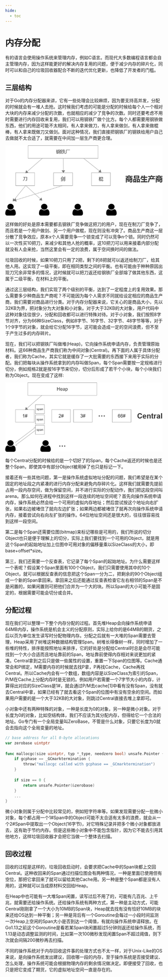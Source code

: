 ```yaml
---
hide:
  - toc
---
```


# 内存分配

有的语言会使用操作系统来管理内存，例如C语言。而现代大多数编程语言都会自主管理内存，因为这样能更好的解决内存复用的问题，便于减少内存的碎片化，同时可以和自己的垃圾回收器配合不断的迭代优化更新，也降低了开发者的门槛。

三层结构
-------

对于Go的内存分配器来讲，它有一些处理会比较麻烦，因为要支持高并发，分配的时候就会有一堆人去抢。这时候我们考虑的可能是分配的时候给每个人一个相对大块的内存来减少分配的次数，也就相应的减少了竞争的次数。同时还要考虑不用时需要进行内存回收来复用，我们可以用钢铁厂做个比方。每个人都需要用钢铁做东西，他们的用途可能不太相同，有人拿来做刀，有人拿来做剑，有人拿来做棍棒，有人拿来既做刀又做剑。面对这种情况，我们直接把钢铁厂的钢铁给用户自己去做就不太合适了，就需要在中间加一层生产商更合理。

![](./images/1.png)

这样做的好处是原本需要都去钢铁厂竞争做这把刀的用户，现在在制刀厂竞争了，而且若是一个用户做剑、另一个用户做棍，现在则没有冲突了。商品生产商这一层分散了竞争效应，原本x个人需要竞争一个锁变成了可以竞争n个锁。同时仍然可以一次性买10把刀，来减少和其他人抢的概率，这10把刀可以用来接着内部分配就没有人会来抢，当然这里会有一定的浪费，属于空间换时间的做法。

垃圾回收的时候，如果10把刀只用了2把，剩下的8把就可以返还给制刀厂，给其他人用。这实现了一级平衡，即在相同类型之间的平衡。也有可能由于种种原因出现刀冗余非常多的情况，这时候就可以把刀返还给钢铁厂全部熔了做其他东西，这属于二级平衡，在材料上的平衡。

通过这三层结构，我们实现了两个级别的平衡，达到了一定程度上的复用效果。那么需要多少种商品生产商呢？不可能因为每个人需求不同就给设定相应的商品生产商，我们需要对商品进行分类。对于内存分配器来说，它关心的是商品大小，先以32KB为界，把对象分为大对象和小对象。对于大于32KB的大对象，用户代码中这种对象往往很少，分配和回收都可以进行特殊对待。对于小对象，我们按照8字节对齐，分为66种SizeClass，例如8字节、16字节、32字节、48字节等等，对于1个9字节的对象，就会给它分配16字节，这可能会造成一定的空间浪费，但不至于产生过多的内存碎片。

现在，我们可以把钢铁厂叫做堆(Heap)，它向操作系统申请内存，负责管理原始材料。这66种商品生产商我们称为中间对象(Central)。再下面的人属于具体分配者，我们称为Cache，其实它就是缓存了一大批需要的东西接下来用于实际的分配。我们把每块从操作系统拿到的内存叫做Span，每个Span需要按一定规格进行切分，例如规格2就是按16字节来切分，切分后形成了若干个小块，每个小块我们称为Object。现在变成了这样:

![](./images/2.png)

每个Central分配的时候给的是一个切好了的Span，每个Cache返还的时候也是还整个Span，即使其中有部分Object被用掉了也只是标记一下。

接着还有一些其他问题，第一是操作系统虚拟地址分配的问题，我们希望是在某个固定的地址段之内紧凑的进行内存分配来避免内存碎片化。这样我们就需要先提前占用一段内存空间，做为保留空间，并不进行实际的分配动作，我们把这段空间叫arena。那么如何在进程中找到这样一段连续的地址空间呢？首先向操作系统申请内存，操作系统必然会给一个可用的虚拟内存地址；然后尝试按这个地址向右扩张，如果右边被堵住了就向左边扩张；如果两边都被堵住了就再次向操作系统申请内存，接着尝试向右向左扩张的操作。64位地址空间还是很大的，往往很容易找到这样一段空间。

第二是每个Span还需要位图(bitmap)来标记哪些是可用的，我们所说的切分Object也只是便于理解上的切分，实际上我们要找到一个可用的Object，就是用这个Span的起始地址加上位图中可用对象的偏移量乘以SizeClass的大小，即base+offset*size。

第三，我们还需要一个反查表，它记录了每个Span的起始地址。为什么需要这样一个表呢？假设某个Span里面有100个Object，我们只需要使用其中的10个Object，就可以根据反查表的信息把这个Span一分为二，把剩余的90个Object组成一个新的Span拿回来。拿回来之后还能通过反查表检查它左右相邻的Span是不是闲置的，如果闲置则可把他们合并为一个大的块。所以Span的大小可能不是固定的，根据需要可能会切分或合并。

分配过程
-------

现在我们可以整理一下整个内存分配的过程。首先堆Heap会向操作系统申请64MB内存，操作系统是机会主义的分配原则，实际上给你的是64MB的期货，之后以页为单位发生读写时分配物理内存。分配之后就有一大堆的Span需要去管理，Heap采用了树堆这种数据结构管理Span。树堆长得像树一样，同时增加了一些堆的特性，排序能按照地址来排序，它的好处是分配给Central时总是会尽可能找到一个大小合适而且地址靠前的Span，地址靠前使得内存相对来说更加的紧凑。Central拿到之后只是做一些属性的设置，重置一下Span的位图等。Cache通常会和P绑定，M需要内存的时候就去找P拿，P再找Cache，Cache再找Central。所以Cache内会有一个数组，数组内容是以SizeClass为索引的Span，P/M在Cache上分配内存时是无锁的。例如用户若需要一个7字节大小的内存，计算得出对应的SizeClass是1#，就会通过P/M去cache[1]中看有没有Span，没有就去Central中拿，如果已经有了就去看这个Span的位图中有没有空余的空间。而如果用户需要的是一个大于32KB的大对象，则跳过Central直接去堆上拿即可。

小对象中还有两种特殊的对象，一种是长度为0的对象，另一种是微小对象。对于长度为0的对象，比如空结构体，我们不应该为其分配内存，但得给它一个合法的地址。Go专门有一个全局变量叫ZeroBase，不管是什么对象，只要它长度为0就会去指向这个全局变量的地址。

```go title="src/runtime/malloc.go"
// base address for all 0-byte allocations
var zerobase uintptr

func mallocgc(size uintptr, typ *_type, needzero bool) unsafe.Pointer {
	if gcphase == _GCmarktermination {
		throw("mallocgc called with gcphase == _GCmarktermination")
	}

	if size == 0 {
		return unsafe.Pointer(&zerobase)
	}
    ...
}
```

微小对象则属于分配中比较常见的，例如短字符串等。如果发现需要分配一批微小对象，每个都占用一个1#Span中的Object可能不太合适有太多的浪费，就会从一个2#Span中提取出一个Object(16字节)，对它特殊记录并把多个微小对象都放进去，这有助于节约内存。但是这些微小对象中不能包含指针，因为它不能去引用其他地方，这样垃圾回收器才会把它当做一个整体去扫描。

回收过程
-------

回收的过程是这样的，垃圾回收启动时，会要求把Cache中的Span块都上交回Central。这种收回来的Span通过扫描位图会有两种情况，一种是里面已使用但有空位，那把它拿回来了就可以留给其他Cache用。另一种是整个Span都是没有人用的，这种就可以当成原材料交回给Heap。

在Heap中也可能有一大堆Span闲置，读写过后不用了的，可能有几百兆、上千兆，就需要还给操作系统。还给操作系统有两种方式，第一种是主动方式，可能Central刚刚拿了一个大小为10MB的Span块，Heap就去找有没有恰好10MB的块来还给OS达到一种平衡；另一种是背后有一个Goroutine会每过一小段时间监测一次Heap上空闲的Span大小是否到达一个阈值，有就向操作系统申请释放。在Go1.13之前这个Goroutine是看若某Span块闲置超过5分钟则返还给操作系统，而1.13是动态调整监测的时间，比如第一次100微秒发现闲置Span不超过阈值，则下次就会间隔200微秒再去扫描。

不同的操作系统对于内存回收这件事的处理方式也不太一样，对于Unix-Like的OS来说，是向操作系统发出建议，回收哪一段的内存，至于操作系统是否接受建议、怎么处理，操作系统可能会根据物理内存的剩余情况做决定。即便接受了回收，也只是把它变成了期货，它的虚拟地址空间一直是存在的。